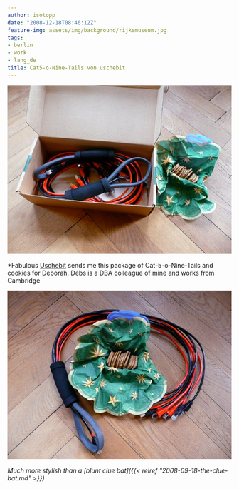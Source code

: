```yaml
---
author: isotopp
date: "2008-12-18T08:46:12Z"
feature-img: assets/img/background/rijksmuseum.jpg
tags:
- berlin
- work
- lang_de
title: Cat5-o-Nine-Tails von uschebit
---
```


![](/uploads/cat5onine1.jpg)

*Fabulous [Uschebit](https://twitter.com/uschebit) sends me this package of Cat-5-o-Nine-Tails and cookies for Deborah. Debs is a DBA colleague of mine and works from Cambridge

![](/uploads/cat5onine2.jpg)

*Much more stylish than a [blunt clue bat]({{< relref "2008-09-18-the-clue-bat.md" >}})*
